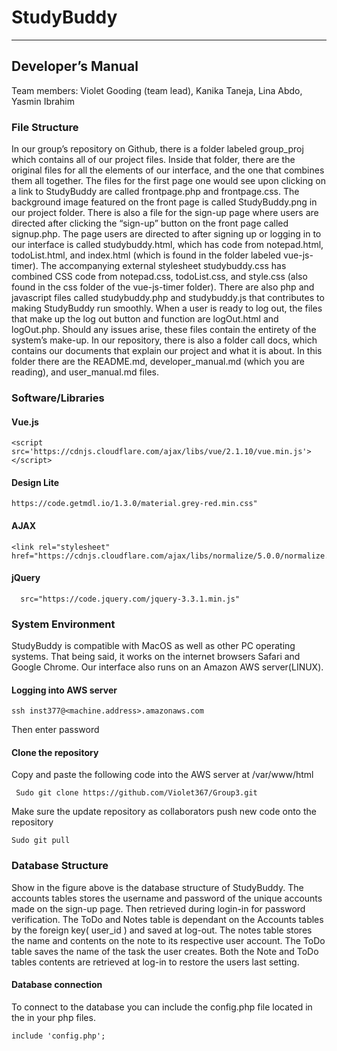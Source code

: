 # StudyBuddy
****
## Developer’s Manual

Team members: Violet Gooding (team lead), Kanika Taneja, Lina Abdo, Yasmin Ibrahim

### File Structure

In our group’s repository on Github, there is a folder labeled group_proj which contains all of our project files. Inside that folder, there are the original files for all the elements of our interface, and the one that combines them all together. The files for the first page one would see upon clicking on a link to StudyBuddy are called frontpage.php and frontpage.css. The background image featured on the front page is called StudyBuddy.png in our project folder. There is also a file for the sign-up page where users are directed after clicking the “sign-up” button on the front page called signup.php.
The page users are directed to after signing up or logging in to our interface is called studybuddy.html, which has code from notepad.html, todoList.html, and index.html (which is found in the folder labeled vue-js-timer). The accompanying external stylesheet studybuddy.css has combined CSS code from notepad.css, todoList.css, and style.css (also found in the css folder of the vue-js-timer folder). There are also php and javascript files called studybuddy.php and studybuddy.js that contributes to making StudyBuddy run smoothly. When a user is ready to log out, the files that make up the log out button and function are logOut.html and logOut.php. Should any issues arise, these files contain the entirety of the system’s make-up.
In our repository, there is also a folder call docs, which contains our documents that explain our project and what it is about. In this folder there are the README.md, developer_manual.md (which you are reading), and user_manual.md files.

### Software/Libraries

#### Vue.js  

````
<script src='https://cdnjs.cloudflare.com/ajax/libs/vue/2.1.10/vue.min.js'></script>
````

#### Design Lite

````
https://code.getmdl.io/1.3.0/material.grey-red.min.css"
````

#### AJAX

````
<link rel="stylesheet" href="https://cdnjs.cloudflare.com/ajax/libs/normalize/5.0.0/normalize.min.css">
````
#### jQuery

````
  src="https://code.jquery.com/jquery-3.3.1.min.js"
````

### System Environment
StudyBuddy is compatible with MacOS as well as other PC operating systems. That being said, it works on the internet browsers Safari and Google Chrome. Our interface also runs on an Amazon AWS server(LINUX).

#### Logging into AWS server  

````
ssh inst377@<machine.address>.amazonaws.com
````
Then enter password

#### Clone the repository
 Copy and paste the following code into the AWS server at /var/www/html  
````
 Sudo git clone https://github.com/Violet367/Group3.git
````

Make sure the update repository as collaborators push new code onto the repository
````
Sudo git pull
````

### Database Structure

Show in the figure above is the database structure of StudyBuddy. The accounts tables stores the username and password of the unique accounts made on the sign-up page. Then retrieved during login-in for password verification. The ToDo and Notes table is dependant on the Accounts tables by the foreign key( user_id ) and saved at log-out. The notes table stores the name and contents on the note to its respective user account. The ToDo table saves the name of the task the user creates. Both the Note and ToDo tables contents are retrieved at log-in to restore the users last setting.

#### Database connection
To connect to the database you can include the config.php file located in the in your php files.
````
include 'config.php';
````
